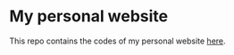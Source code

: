 # My personal website

This repo contains the codes of my personal website [here](https://abtinmu.github.io/amogharabin.github.io/).